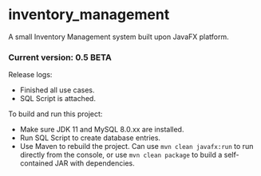 # inventory_management
A small Inventory Management system built upon JavaFX platform.

### Current version: 0.5 BETA
Release logs:
- Finished all use cases.
- SQL Script is attached.

To build and run this project:
- Make sure JDK 11 and MySQL 8.0.xx are installed.
- Run SQL Script to create database entries.
- Use Maven to rebuild the project. Can use `mvn clean javafx:run` to run directly from the console, or use `mvn clean package` to build a self-contained JAR with dependencies.
